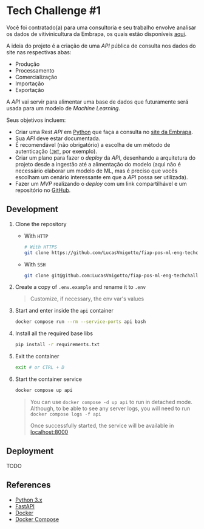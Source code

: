# Tech Challenge #1

Você foi contratado(a) para uma consultoria e seu trabalho envolve analisar os dados de vitivinicultura da Embrapa, os quais estão disponíveis [aqui](http://vitibrasil.cnpuv.embrapa.br/index.php).

A ideia do projeto é a criação de uma _API_ pública de consulta nos dados do site nas respectivas abas:

* Produção
* Processamento
* Comercialização
* Importação
* Exportação

A _API_ vai servir para alimentar uma base de dados que futuramente será usada para um modelo de _Machine Learning_.

Seus objetivos incluem:

* Criar uma Rest _API_ em [Python](https://www.python.org/) que faça a consulta no [site da Embrapa](http://vitibrasil.cnpuv.embrapa.br/index.php).
* Sua _API_ deve estar documentada.
* É recomendável (não obrigatório) a escolha de um método de autenticação ([`JWT`](https://jwt.io), por exemplo).
* Criar um plano para fazer o _deploy_ da _API_, desenhando a arquitetura do projeto desde a ingestão até a alimentação do modelo (aqui não é necessário elaborar um modelo de ML, mas é preciso que vocês escolham um cenário interessante em que a _API_ possa ser utilizada).
* Fazer um _MVP_ realizando o _deploy_ com um link compartilhável e um repositório no [GitHub](https://github.com/LucasVmigotto/fiap-pos-ml-eng-techchallenge-1).

## Development

1. Clone the repository

    * With `HTTP`

        ```bash
        # With HTTPS
        git clone https://github.com/LucasVmigotto/fiap-pos-ml-eng-techchallenge-1.git
        ```

    * With `SSH`

        ```bash
        git clone git@github.com:LucasVmigotto/fiap-pos-ml-eng-techchallenge-1.git
        ```

2. Create a copy of `.env.example` and rename it to `.env`

    > Customize, if necessary, the env var's values

3. Start and enter inside the `api` container

    ```bash
    docker compose run --rm --service-ports api bash
    ```

4. Install all the required base libs

    ```bash
    pip install -r requirements.txt
    ```

5. Exit the container

    ```bash
    exit # or CTRL + D
    ```

6. Start the container service

    ```bash
    docker compose up api
    ```

    > You can use `docker compose -d up api` to run in detached mode. Although, to be able to see any server logs, you will need to run `docker compose logs -f api`
    >
    > Once successfully started, the service will be available in [localhost:8000](http://localhost:8000)

## Deployment

TODO

## References

* [Python 3.x](https://docs.python.org/3/)
* [FastAPI](https://fastapi.tiangolo.com/)
* [Docker](https://docs.docker.com/)
* [Docker Compose](https://docs.docker.com/reference/cli/docker/compose/)
